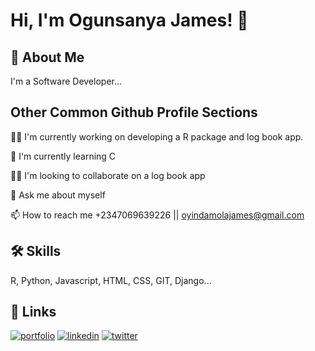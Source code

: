 
# Hi, I'm Ogunsanya James! 👋


## 🚀 About Me
I'm a Software Developer...


## Other Common Github Profile Sections
👩‍💻 I'm currently working on developing a R package and log book app.

🧠 I'm currently learning C

👯‍♀️ I'm looking to collaborate on a log book app

💬 Ask me about myself

📫 How to reach me +2347069639226 || oyindamolajames@gmail.com



## 🛠 Skills
R, Python, Javascript, HTML, CSS, GIT, Django...


## 🔗 Links
[![portfolio](https://img.shields.io/badge/my_portfolio-000?style=for-the-badge&logo=ko-fi&logoColor=white)](https://Week3-Css-Portfolio-website.jamesoyindamola.repl.co)
[![linkedin](https://img.shields.io/badge/linkedin-0A66C2?style=for-the-badge&logo=linkedin&logoColor=white)](https://www.linkedin.com/in/james-ogunsanya-7088928a/)
[![twitter](https://img.shields.io/badge/twitter-1DA1F2?style=for-the-badge&logo=twitter&logoColor=white)](https://twitter.com/OyindamolaJames)

